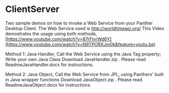 # ClientServer
Two sample demos  on how to invoke a Web Service from  your Panther Desktop Client.
The Web Service used is http://worldtimeapi.org/
This Video demostrates the usage using  both methods, [https://www.youtube.com/watch?v=87rFIvrWd6Y](https://www.youtube.com/watch?v=N9TPORXJm0k&feature=youtu.be)

Method 1:
Java Handler, Call the Web Service using the Java Tag property; Write your own Java Class
Download JavaHandler.zip . Please read ReadmeJavaHandler.docx  for instructions.



Method 2:
Java Object,  Call the Web Service  from JPL, using Panthers' built in  Java wrapper functions
Download JavaObject.zip . Please read ReadmeJavaObject.docx for instructions.
 

 


